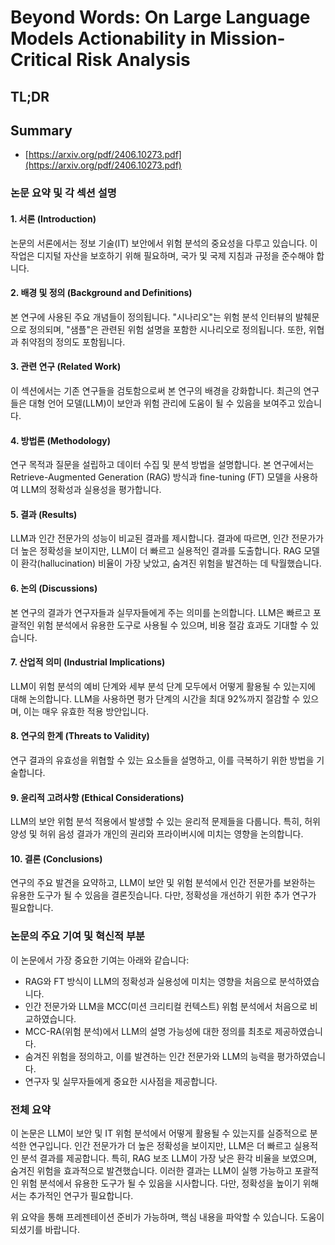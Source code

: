 # Beyond Words: On Large Language Models Actionability in Mission-Critical Risk Analysis
## TL;DR
## Summary
- [https://arxiv.org/pdf/2406.10273.pdf](https://arxiv.org/pdf/2406.10273.pdf)

### 논문 요약 및 각 섹션 설명

#### 1. 서론 (Introduction)
논문의 서론에서는 정보 기술(IT) 보안에서 위험 분석의 중요성을 다루고 있습니다. 이 작업은 디지털 자산을 보호하기 위해 필요하며, 국가 및 국제 지침과 규정을 준수해야 합니다. 

#### 2. 배경 및 정의 (Background and Definitions)
본 연구에 사용된 주요 개념들이 정의됩니다. "시나리오"는 위험 분석 인터뷰의 발췌문으로 정의되며, "샘플"은 관련된 위험 설명을 포함한 시나리오로 정의됩니다. 또한, 위협과 취약점의 정의도 포함됩니다.

#### 3. 관련 연구 (Related Work)
이 섹션에서는 기존 연구들을 검토함으로써 본 연구의 배경을 강화합니다. 최근의 연구들은 대형 언어 모델(LLM)이 보안과 위험 관리에 도움이 될 수 있음을 보여주고 있습니다.

#### 4. 방법론 (Methodology)
연구 목적과 질문을 설립하고 데이터 수집 및 분석 방법을 설명합니다. 본 연구에서는 Retrieve-Augmented Generation (RAG) 방식과 fine-tuning (FT) 모델을 사용하여 LLM의 정확성과 실용성을 평가합니다. 

#### 5. 결과 (Results)
LLM과 인간 전문가의 성능이 비교된 결과를 제시합니다. 결과에 따르면, 인간 전문가가 더 높은 정확성을 보이지만, LLM이 더 빠르고 실용적인 결과를 도출합니다. RAG 모델이 환각(hallucination) 비율이 가장 낮았고, 숨겨진 위험을 발견하는 데 탁월했습니다.

#### 6. 논의 (Discussions)
본 연구의 결과가 연구자들과 실무자들에게 주는 의미를 논의합니다. LLM은 빠르고 포괄적인 위험 분석에서 유용한 도구로 사용될 수 있으며, 비용 절감 효과도 기대할 수 있습니다.

#### 7. 산업적 의미 (Industrial Implications)
LLM이 위험 분석의 예비 단계와 세부 분석 단계 모두에서 어떻게 활용될 수 있는지에 대해 논의합니다. LLM을 사용하면 평가 단계의 시간을 최대 92%까지 절감할 수 있으며, 이는 매우 유효한 적용 방안입니다.

#### 8. 연구의 한계 (Threats to Validity)
연구 결과의 유효성을 위협할 수 있는 요소들을 설명하고, 이를 극복하기 위한 방법을 기술합니다. 

#### 9. 윤리적 고려사항 (Ethical Considerations)
LLM의 보안 위험 분석 적용에서 발생할 수 있는 윤리적 문제들을 다룹니다. 특히, 허위 양성 및 허위 음성 결과가 개인의 권리와 프라이버시에 미치는 영향을 논의합니다.

#### 10. 결론 (Conclusions)
연구의 주요 발견을 요약하고, LLM이 보안 및 위험 분석에서 인간 전문가를 보완하는 유용한 도구가 될 수 있음을 결론짓습니다. 다만, 정확성을 개선하기 위한 추가 연구가 필요합니다.

### 논문의 주요 기여 및 혁신적 부분
이 논문에서 가장 중요한 기여는 아래와 같습니다:
- RAG와 FT 방식이 LLM의 정확성과 실용성에 미치는 영향을 처음으로 분석하였습니다.
- 인간 전문가와 LLM을 MCC(미션 크리티컬 컨텍스트) 위험 분석에서 처음으로 비교하였습니다.
- MCC-RA(위험 분석)에서 LLM의 설명 가능성에 대한 정의를 최초로 제공하였습니다.
- 숨겨진 위험을 정의하고, 이를 발견하는 인간 전문가와 LLM의 능력을 평가하였습니다.
- 연구자 및 실무자들에게 중요한 시사점을 제공합니다.

### 전체 요약
이 논문은 LLM이 보안 및 IT 위험 분석에서 어떻게 활용될 수 있는지를 실증적으로 분석한 연구입니다. 인간 전문가가 더 높은 정확성을 보이지만, LLM은 더 빠르고 실용적인 분석 결과를 제공합니다. 특히, RAG 보조 LLM이 가장 낮은 환각 비율을 보였으며, 숨겨진 위험을 효과적으로 발견했습니다. 이러한 결과는 LLM이 실행 가능하고 포괄적인 위험 분석에서 유용한 도구가 될 수 있음을 시사합니다. 다만, 정확성을 높이기 위해서는 추가적인 연구가 필요합니다.

위 요약을 통해 프레젠테이션 준비가 가능하며, 핵심 내용을 파악할 수 있습니다. 도움이 되셨기를 바랍니다.